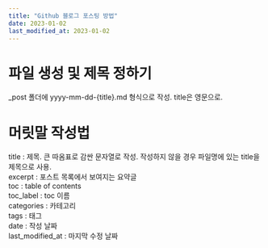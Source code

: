 ```yaml
---
title: "Github 블로그 포스팅 방법"
date: 2023-01-02
last_modified_at: 2023-01-02
---
```


# 파일 생성 및 제목 정하기
_post 폴더에 yyyy-mm-dd-{title}.md 형식으로 작성. title은 영문으로.

# 머릿말 작성법
title : 제목. 큰 따옴표로 감싼 문자열로 작성. 작성하지 않을 경우 파일명에 있는 title을 제목으로 사용.  
excerpt : 포스트 목록에서 보여지는 요약글  
toc : table of contents  
toc_label : toc 이름  
categories : 카테고리  
tags : 태그  
date : 작성 날짜  
last_modified_at : 마지막 수정 날짜  